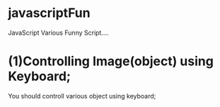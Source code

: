 # javascriptFun
JavaScript Various Funny Script....
# (1)Controlling Image(object) using Keyboard;
You should controll various object using keyboard;
